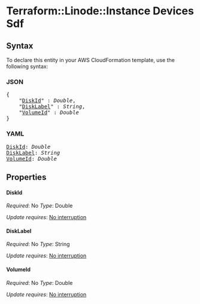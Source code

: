 # Terraform::Linode::Instance Devices Sdf

## Syntax

To declare this entity in your AWS CloudFormation template, use the following syntax:

### JSON

<pre>
{
    "<a href="#diskid" title="DiskId">DiskId</a>" : <i>Double</i>,
    "<a href="#disklabel" title="DiskLabel">DiskLabel</a>" : <i>String</i>,
    "<a href="#volumeid" title="VolumeId">VolumeId</a>" : <i>Double</i>
}
</pre>

### YAML

<pre>
<a href="#diskid" title="DiskId">DiskId</a>: <i>Double</i>
<a href="#disklabel" title="DiskLabel">DiskLabel</a>: <i>String</i>
<a href="#volumeid" title="VolumeId">VolumeId</a>: <i>Double</i>
</pre>

## Properties

#### DiskId

_Required_: No
_Type_: Double

_Update requires_: [No interruption](https://docs.aws.amazon.com/AWSCloudFormation/latest/UserGuide/using-cfn-updating-stacks-update-behaviors.html#update-no-interrupt)

#### DiskLabel

_Required_: No
_Type_: String

_Update requires_: [No interruption](https://docs.aws.amazon.com/AWSCloudFormation/latest/UserGuide/using-cfn-updating-stacks-update-behaviors.html#update-no-interrupt)

#### VolumeId

_Required_: No
_Type_: Double

_Update requires_: [No interruption](https://docs.aws.amazon.com/AWSCloudFormation/latest/UserGuide/using-cfn-updating-stacks-update-behaviors.html#update-no-interrupt)

